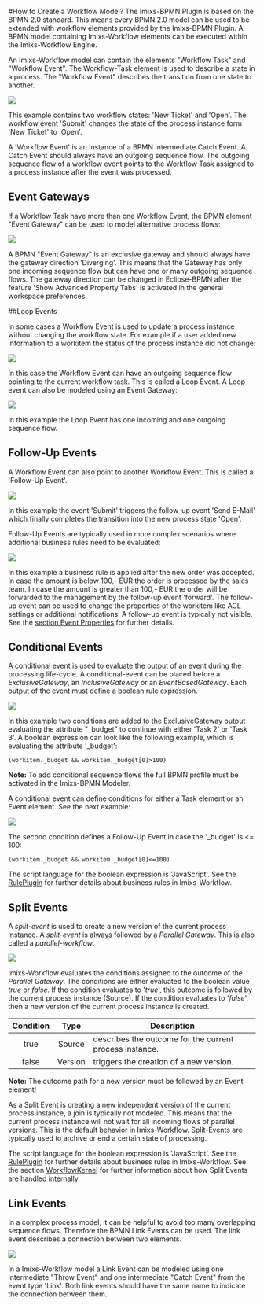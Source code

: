 #How to Create a Workflow Model?
The Imixs-BPMN Plugin is based on the BPMN 2.0 standard. This means every BPMN 2.0 model can be used to be extended with workflow elements provided by the Imixs-BPMN Plugin. A BPMN model containing Imixs-Workflow elements can be executed within the Imixs-Workflow Engine.

An Imixs-Workflow model can contain the elements "Workflow Task" and "Workflow Event". The Workflow-Task element is used to describe a state in a process. The "Workflow Event" describes the  transition from one state to another.

<img src="../images/modelling/example_01.png"/>

This example contains two workflow states: 'New Ticket' and 'Open'. The workflow event 'Submit' changes the state of the process instance form 'New Ticket' to 'Open'.

A 'Workflow Event' is an instance of a BPMN Intermediate Catch Event. A Catch Event should always have an outgoing sequence flow. The outgoing sequence flow of a workflow event points to the Workflow Task assigned to a process instance after the event was processed. 

## Event Gateways
If a Workflow Task have more than one Workflow Event, the BPMN element "Event Gateway" can be used to model alternative process flows: 

<img src="../images/modelling/example_02.png"/>

A BPMN "Event Gateway" is an exclusive gateway and should always have the gateway direction 'Diverging'. This means that the Gateway has only one incoming sequence flow but can have one or many outgoing sequence flows. The gateway direction can be changed in Eclipse-BPMN after the feature 'Show Advanced Property Tabs' is activated in the general workspace preferences. 



##Loop Events

In some cases a Workflow Event is used to update a process instance without changing the workflow state. For example if a user added new information to a workitem the status of the process instance did not change: 

<img src="../images/modelling/example_03.png"/>

In this case the Workflow Event can have an outgoing sequence flow pointing to the current workflow task. This is called a Loop Event. A Loop event can also be modeled using an Event Gateway:

<img src="../images/modelling/example_04.png"/>

In this example the Loop Event has one incoming and one outgoing sequence flow.  


## Follow-Up Events

A Workflow Event can also point to another Workflow Event. This is called a 'Follow-Up Event'. 

<img src="../images/modelling/example_05.png"/>

In this example the event 'Submit' triggers the follow-up event 'Send E-Mail' which finally completes the transition into the new process state 'Open'.

Follow-Up Events are typically used in more complex scenarios where additional business rules need to be evaluated:

<img src="../images/modelling/example_06.png"/>

In this example a business rule is applied after the new order was accepted. In case the amount is below 100,- EUR the order is processed by the sales team. In case the amount is greater than 100,- EUR the order will be forwarded to the management by the follow-up event 'forward'. The follow-up event can be used to change the properties of the workitem like ACL settings or additional notifications. A follow-up event is typically not visible. See the [section Event Properties](./activities.html) for further details. 
 
 
## Conditional Events

A conditional event is used to evaluate the output of an event during the processing life-cycle. A conditional-event can be placed before a _ExclusiveGateway_, an _InclusiveGateway_ or an _EventBasedGateway_. Each output of the event must define a boolean rule expression.

<img src="../images/modelling/example_08.png"/>
 
In this example two conditions are added to the ExclusiveGateway output evaluating the attribute "_budget" to continue with either 'Task 2' or 'Task 3'. 
A boolean expression can look like the following example, which is evaluating the attribute '_budget':

    (workitem._budget && workitem._budget[0]>100)

**Note:** To add conditional sequence flows the full BPMN profile must be activated in the Imixs-BPMN Modeler. 

A conditional event can define conditions for either a Task element or an Event element. See the next example:
 
<img src="../images/modelling/example_09.png"/>
 
The second condition defines a Follow-Up Event in case the '_budget' is <= 100:     

    (workitem._budget && workitem._budget[0]<=100) 

The script language for the boolean expression is 'JavaScript'. See the [RulePlugin](../engine/plugins/ruleplugin.html) for further details about business rules in Imixs-Workflow. 



## Split Events

A _split-event_ is used to create a new version of the current process instance. 
A _split-event_ is always followed by a _Parallel Gateway_. This is also called a  _parallel-workflow_. 

<img src="../images/modelling/example_11.png"/>


Imixs-Workflow evaluates the conditions assigned to the outcome of the _Parallel Gateway_. The conditions are either evaluated to the boolean value _true_ or _false_. 
If the condition evaluates to '_true_', this outcome is followed by the current process instance (Source).
If the condition evaluates to '_false_', then a new version of the current process instance is created.  

 
| Condition 	| Type              | Description                               						|
|:-------------:|:-----------------:|-------------------------------------------------------------------|
|true           | Source            | describes the outcome for the  current process instance.			|
|false          | Version           | triggers the creation of a new version. 							|


**Note:** The outcome path for a new version must be followed by an Event element! 
 
As a Split Event is creating a new independent version of the current process instance, a join is typically not modeled. This means that the current process instance will not wait for all incoming flows of parallel versions. This is the default behavior in Imixs-Workflow. Split-Events are typically used to archive or end a certain state of processing.

The script language for the boolean expression is 'JavaScript'. See the [RulePlugin](../engine/plugins/ruleplugin.html) for further details about business rules in Imixs-Workflow. See the section [WorkflowKernel](../core/workflowkernel.html#Split_Events) for further information about how Split Events are handled internally. 

## Link Events

In a complex process model, it can be helpful to avoid too many overlapping sequence flows. Therefore the BPMN Link Events can be used. The link event describes a connection between two elements. 

<img src="../images/modelling/example_07.png"/>

In a Imixs-Workflow model a Link Event can be modeled using one intermediate "Throw Event" and one intermediate "Catch Event" from the event type 'Link'. Both link events should have the same name to indicate the connection between them.



 